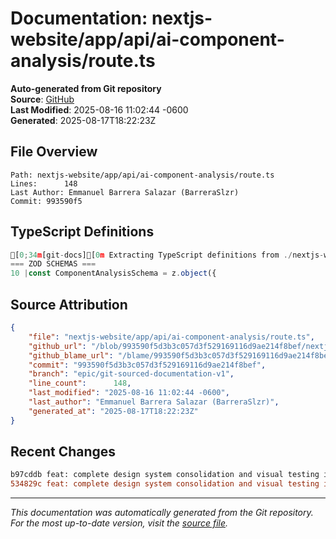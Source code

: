 # Documentation: nextjs-website/app/api/ai-component-analysis/route.ts

**Auto-generated from Git repository**  
**Source**: [GitHub](/blob/993590f5d3b3c057d3f529169116d9ae214f8bef/nextjs-website/app/api/ai-component-analysis/route.ts)  
**Last Modified**: 2025-08-16 11:02:44 -0600  
**Generated**: 2025-08-17T18:22:23Z

## File Overview

```
Path: nextjs-website/app/api/ai-component-analysis/route.ts
Lines:      148
Last Author: Emmanuel Barrera Salazar (BarreraSlzr)
Commit: 993590f5
```

## TypeScript Definitions

```typescript
[0;34m[git-docs][0m Extracting TypeScript definitions from ./nextjs-website/app/api/ai-component-analysis/route.ts
=== ZOD SCHEMAS ===
10 |const ComponentAnalysisSchema = z.object({
```

## Source Attribution

```json
{
    "file": "nextjs-website/app/api/ai-component-analysis/route.ts",
    "github_url": "/blob/993590f5d3b3c057d3f529169116d9ae214f8bef/nextjs-website/app/api/ai-component-analysis/route.ts",
    "github_blame_url": "/blame/993590f5d3b3c057d3f529169116d9ae214f8bef/nextjs-website/app/api/ai-component-analysis/route.ts",
    "commit": "993590f5d3b3c057d3f529169116d9ae214f8bef",
    "branch": "epic/git-sourced-documentation-v1",
    "line_count":      148,
    "last_modified": "2025-08-16 11:02:44 -0600",
    "last_author": "Emmanuel Barrera Salazar (BarreraSlzr)",
    "generated_at": "2025-08-17T18:22:23Z"
}
```

## Recent Changes

```diff
b97cddb feat: complete design system consolidation and visual testing infrastructure
534829c feat: complete design system consolidation and visual testing infrastructure
```

---
*This documentation was automatically generated from the Git repository. 
For the most up-to-date version, visit the [source file](/blob/993590f5d3b3c057d3f529169116d9ae214f8bef/nextjs-website/app/api/ai-component-analysis/route.ts).*
